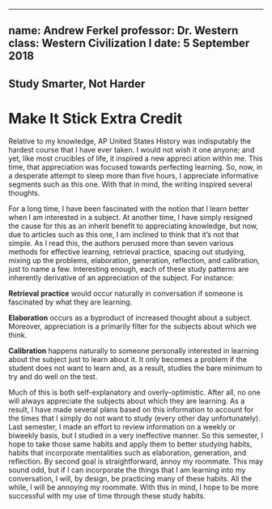 ----
name: Andrew Ferkel
professor: Dr. Western
class: Western Civilization I
date: 5 September 2018
----

## Study Smarter, Not Harder

# Make It Stick Extra Credit

Relative to my knowledge, AP United States History was indisputably the hardest course that I have ever taken. I would not wish it one anyone; and yet, like most crucibles of life, it inspired a new appreci ation within me. This time, that appreciation was focused towards perfecting learning. So, now, in a desperate attempt to sleep more than five hours, I appreciate informative segments such as this one. With that in mind, the writing inspired several thoughts. 
	
For a long time, I have been fascinated with the notion that I learn better when I am interested in a subject. At another time, I have simply resigned the cause for this as an inherit benefit to appreciating knowledge, but now, due to articles such as this one, I am inclined to think that it’s not that simple. As I read this, the authors perused more than seven various methods for effective learning, retrieval practice, spacing out studying, mixing up the problems, elaboration, generation, reflection, and calibration, just to name a few. Interesting enough, each of these study patterns are inherently derivative of an appreciation of the subject. For instance:
	
**Retrieval practice** would occur naturally in conversation if someone is fascinated by what they are learning.

**Elaboration** occurs as a byproduct of increased thought about a subject. Moreover, appreciation is a primarily filter for the subjects about which we think.

**Calibration** happens naturally to someone personally interested in learning about the subject just to learn about it. It only becomes a problem if the student does not want to learn and, as a result, studies the bare minimum to try and do well on the test. 

Much of this is both self-explanatory and overly-optimistic. After all, no one will always appreciate the subjects about which they are learning. As a result, I have made several plans based on this information to account for the times that I simply do not want to study (every other day unfortunately). Last semester, I made an effort to review information on a weekly or biweekly basis, but I studied in a very ineffective manner. So this semester, I hope to take those same habits and apply them to better studying habits, habits that incorporate mentalities such as elaboration, generation, and reflection. By second goal is straightforward, annoy my roommate. This may sound odd, but if I can incorporate the things that I am learning into my conversation, I will, by design, be practicing many of these habits. All the while, I will be annoying my roommate. With this in mind, I hope to be more successful with my use of time through these study habits. 
	

	
